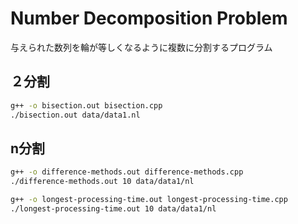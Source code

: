 # Number Decomposition Problem
与えられた数列を輪が等しくなるように複数に分割するプログラム

## ２分割
```bash
g++ -o bisection.out bisection.cpp
./bisection.out data/data1.nl
```

## n分割
```bash
g++ -o difference-methods.out difference-methods.cpp
./difference-methods.out 10 data/data1/nl
```

```bash
g++ -o longest-processing-time.out longest-processing-time.cpp
./longest-processing-time.out 10 data/data1/nl
```
